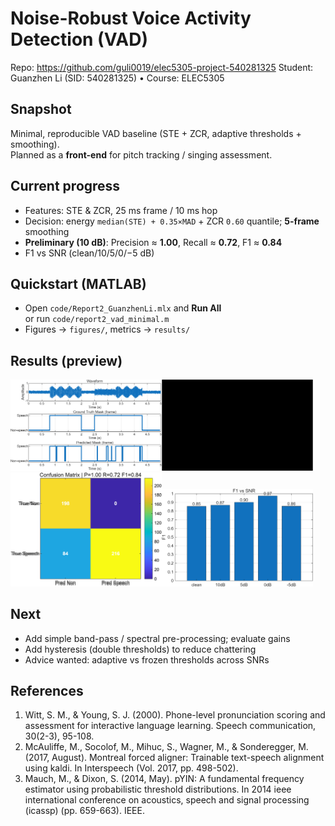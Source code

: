 # Noise-Robust Voice Activity Detection (VAD)

Repo: https://github.com/guli0019/elec5305-project-540281325 
Student: Guanzhen Li (SID: 540281325) • Course: ELEC5305

## Snapshot
Minimal, reproducible VAD baseline (STE + ZCR, adaptive thresholds + smoothing).  
Planned as a **front-end** for pitch tracking / singing assessment.

## Current progress
- Features: STE & ZCR, 25 ms frame / 10 ms hop  
- Decision: energy `median(STE) + 0.35×MAD` + ZCR `0.60` quantile; **5-frame** smoothing  
- **Preliminary (10 dB)**: Precision ≈ **1.00**, Recall ≈ **0.72**, F1 ≈ **0.84**  
- F1 vs SNR (clean/10/5/0/−5 dB)

## Quickstart (MATLAB)
- Open `code/Report2_GuanzhenLi.mlx` and **Run All**  
  or run `code/report2_vad_minimal.m`  
- Figures -> `figures/`, metrics -> `results/`

## Results (preview)
<img src="figures/fig1_wave_masks.png" width="48%"><img src="figures/fig2_features_thresholds.png" width="48%"><br>
<img src="figures/fig3_confusion_matrix.png" width="48%"><img src="figures/fig4_f1_vs_snr.png" width="48%">

## Next
- Add simple band-pass / spectral pre-processing; evaluate gains  
- Add hysteresis (double thresholds) to reduce chattering  
- Advice wanted: adaptive vs frozen thresholds across SNRs

## References 
1. Witt, S. M., & Young, S. J. (2000). Phone-level pronunciation scoring and assessment for interactive language learning. Speech communication, 30(2-3), 95-108.
2. McAuliffe, M., Socolof, M., Mihuc, S., Wagner, M., & Sonderegger, M. (2017, August). Montreal forced aligner: Trainable text-speech alignment using kaldi. In Interspeech (Vol. 2017, pp. 498-502).
3. Mauch, M., & Dixon, S. (2014, May). pYIN: A fundamental frequency estimator using probabilistic threshold distributions. In 2014 ieee international conference on acoustics, speech and signal processing (icassp) (pp. 659-663). IEEE. 

